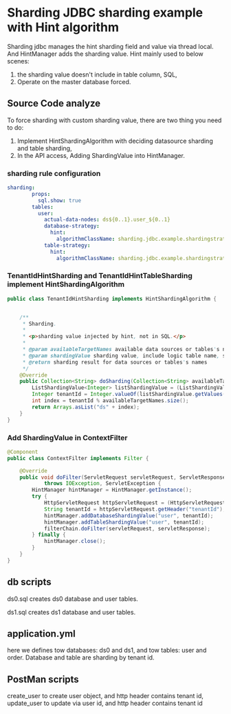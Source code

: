 # Sharding JDBC sharding example with Hint algorithm

Sharding jdbc manages the hint sharding field and value via thread local. And HintManager adds the sharding value. Hint mainly used to below scenes:
1. the sharding value doesn't include in table column, SQL,
2. Operate on the master database forced.

## Source Code analyze

To force sharding with custom sharding value, there are two thing you need to do:
1. Implement HintShardingAlgorithm with deciding datasource sharding and table sharding,
2. In the API access, Adding ShardingValue into HintManager.

### sharding rule configuration

```yaml
sharding:
        props:
          sql.show: true
        tables:
          user:
            actual-data-nodes: ds${0..1}.user_${0..1}
            database-strategy:
              hint:
                algorithmClassName: sharding.jdbc.example.shardingstrategy.TenantIdHintSharding
            table-strategy:
              hint:
                algorithmClassName: sharding.jdbc.example.shardingstrategy.TenantIdHintTableSharding
```

### TenantIdHintSharding and TenantIdHintTableSharding implement HintShardingAlgorithm

```java
public class TenantIdHintSharding implements HintShardingAlgorithm {


    /**
     * Sharding.
     *
     * <p>sharding value injected by hint, not in SQL.</p>
     *
     * @param availableTargetNames available data sources or tables's names
     * @param shardingValue sharding value, include logic table name, sharding column, and sharding value.
     * @return sharding result for data sources or tables's names
     */
    @Override
    public Collection<String> doSharding(Collection<String> availableTargetNames, ShardingValue shardingValue) {
        ListShardingValue<Integer> listShardingValue = (ListShardingValue) shardingValue;
        Integer tenantId = Integer.valueOf(listShardingValue.getValues().toArray()[0].toString());
        int index = tenantId % availableTargetNames.size();
        return Arrays.asList("ds" + index);
    }
}
```
### Add ShardingValue in ContextFilter 

```java
@Component
public class ContextFilter implements Filter {

    @Override
    public void doFilter(ServletRequest servletRequest, ServletResponse servletResponse, FilterChain filterChain)
            throws IOException, ServletException {
        HintManager hintManager = HintManager.getInstance();
        try {
            HttpServletRequest httpServletRequest = (HttpServletRequest) servletRequest;
            String tenantId = httpServletRequest.getHeader("tenantId");
            hintManager.addDatabaseShardingValue("user", tenantId);
            hintManager.addTableShardingValue("user", tenantId);
            filterChain.doFilter(servletRequest, servletResponse);
        } finally {
            hintManager.close();
        }
    }
}
```

## db scripts
ds0.sql creates ds0 database and user tables. 

ds1.sql creates ds1 database and user tables.

## application.yml
here we defines tow databases: ds0 and ds1, and tow tables: user and order. 
Database and table are sharding by tenant id.

## PostMan scripts
create_user to create user object, and http header contains tenant id,
update_user to update via user id, and http header contains tenant id